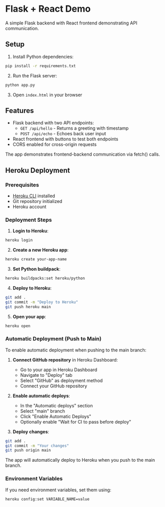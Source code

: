 # Flask + React Demo

A simple Flask backend with React frontend demonstrating API communication.

## Setup

1. Install Python dependencies:
```bash
pip install -r requirements.txt
```

2. Run the Flask server:
```bash
python app.py
```

3. Open `index.html` in your browser

## Features

- Flask backend with two API endpoints:
  - `GET /api/hello` - Returns a greeting with timestamp
  - `POST /api/echo` - Echoes back user input
- React frontend with buttons to test both endpoints
- CORS enabled for cross-origin requests

The app demonstrates frontend-backend communication via fetch() calls.

## Heroku Deployment

### Prerequisites
- [Heroku CLI](https://devcenter.heroku.com/articles/heroku-cli) installed
- Git repository initialized
- Heroku account

### Deployment Steps

1. **Login to Heroku**:
```bash
heroku login
```

2. **Create a new Heroku app**:
```bash
heroku create your-app-name
```

3. **Set Python buildpack**:
```bash
heroku buildpacks:set heroku/python
```

4. **Deploy to Heroku**:
```bash
git add .
git commit -m "Deploy to Heroku"
git push heroku main
```

5. **Open your app**:
```bash
heroku open
```

### Automatic Deployment (Push to Main)

To enable automatic deployment when pushing to the main branch:

1. **Connect GitHub repository** in Heroku Dashboard:
   - Go to your app in Heroku Dashboard
   - Navigate to "Deploy" tab
   - Select "GitHub" as deployment method
   - Connect your GitHub repository

2. **Enable automatic deploys**:
   - In the "Automatic deploys" section
   - Select "main" branch
   - Click "Enable Automatic Deploys"
   - Optionally enable "Wait for CI to pass before deploy"

3. **Deploy changes**:
```bash
git add .
git commit -m "Your changes"
git push origin main
```

The app will automatically deploy to Heroku when you push to the main branch.

### Environment Variables
If you need environment variables, set them using:
```bash
heroku config:set VARIABLE_NAME=value
```